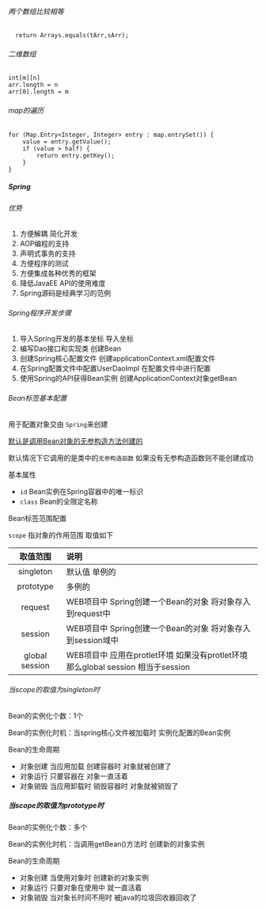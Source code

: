###### 两个数组比较相等

```
  return Arrays.equals(tArr,sArr);
```

###### 二维数组

```
int[m][n]
arr.length = n
arr[0].length = m
```

######  map的遍历

```
for (Map.Entry<Integer, Integer> entry : map.entrySet()) {
    value = entry.getValue();
    if (value > half) {
        return entry.getKey();
    }
}
```

##### Spring

###### 优势

1. 方便解耦 简化开发
2. AOP编程的支持
3. 声明式事务的支持
4. 方便程序的测试
5. 方便集成各种优秀的框架
6. 降低JavaEE API的使用难度
7. Spring源码是经典学习的范例

###### Spring程序开发步骤

1. 导入Spring开发的基本坐标    导入坐标
2. 编写Dao接口和实现类    创建Bean
3. 创建Spring核心配置文件    创建applicationContext.xml配置文件
4. 在Spring配置文件中配置UserDaoImpl     在配置文件中进行配置
5. 使用Spring的API获得Bean实例    创建ApplicationContext对象getBean

###### Bean标签基本配置

用于配置对象交由 `Spring`来创建

<u>默认是调用Bean对象的无参构造方法创建的</u>

默认情况下它调用的是类中的`无参构造函数` 如果没有无参构造函数则不能创建成功

基本属性

- `id` Bean实例在Spring容器中的唯一标识
- `class` Bean的全限定名称

Bean标签范围配置

`scope` 指对象的作用范围 取值如下

|    取值范围    | 说明                                                         |
| :------------: | :----------------------------------------------------------- |
|   singleton    | 默认值 单例的                                                |
|   prototype    | 多例的                                                       |
|    request     | WEB项目中 Spring创建一个Bean的对象 将对象存入到request中     |
|    session     | WEB项目中 Spring创建一个Bean的对象 将对象存入到session域中   |
| global session | WEB项目中 应用在protlet环境 如果没有protlet环境 那么global session 相当于session |

###### 当scope的取值为singleton时

Bean的实例化个数：1个

Bean的实例化时机：当spring核心文件被加载时 实例化配置的Bean实例

Bean的生命周期

- 对象创建 当应用加载 创建容器时 对象就被创建了
- 对象运行 只要容器在 对象一直活着
- 对象销毁 当应用卸载时 销毁容器时 对象就被销毁了

##### 当scope的取值为prototype时

Bean的实例化个数：多个

Bean的实例化时机：当调用getBean()方法时 创建新的对象实例

Bean的生命周期

- 对象创建 当使用对象时 创建新的对象实例
- 对象运行 只要对象在使用中 就一直活着
- 对象销毁 当对象长时间不用时 被java的垃圾回收器回收了


